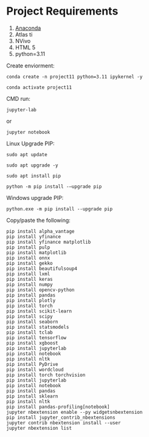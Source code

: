 # Project Requirements

1. [Anaconda](https://www.anaconda.com/installation-success?source=installer)
2. Atlas ti
3. NVivo
4. HTML 5
5. python=3.11

Create enviorment:
```
conda create -n project11 python=3.11 ipykernel -y
```
```
conda activate project11
```

CMD run:

```
jupyter-lab
```

or

```
jupyter notebook
```

Linux Upgrade PIP:

```
sudo apt update
```

```
sudo apt upgrade -y
```

```
sudo apt install pip
```

```
python -m pip install -–upgrade pip
```

Windows upgrade PIP:
```
python.exe -m pip install --upgrade pip
```





Copy/paste the following:

```
pip install alpha_vantage
pip install yfinance
pip install yfinance matplotlib
pip install pulp
pip install matplotlib
pip install onnx
pip install gekko
pip install beautifulsoup4
pip install lxml
pip install keras
pip install numpy
pip install opencv-python
pip install pandas
pip install plotly
pip install torch
pip install scikit-learn
pip install scipy
pip install seaborn
pip install statsmodels
pip install tclab
pip install tensorflow
pip install xgboost
pip install jupyterlab
pip install notebook
pip install nltk
pip install PyDrive
pip install wordcloud
pip install torch torchvision
pip install jupyterlab
pip install notebook
pip install pandas
pip install sklearn
pip install nltk
pip install pandas-profiling[notebook]
jupyter nbextension enable --py widgetsnbextension
pip install jupyter_contrib_nbextensions
jupyter contrib nbextension install --user
jupyter nbextension list
```
